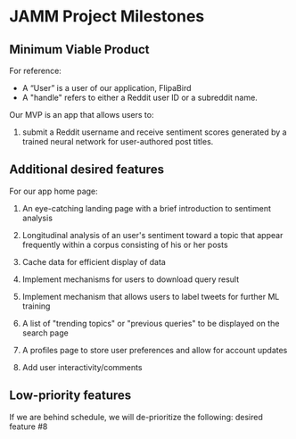 # JAMM Project Milestones

## Minimum Viable Product

For reference:

* A “User” is a user of our application, FlipaBird
* A "handle" refers to either a Reddit user ID or a subreddit name.

Our MVP is an app that allows users to:

1. submit a Reddit username and receive sentiment scores generated by a trained neural network for user-authored post titles.

## Additional desired features

For our app home page:

1. An eye-catching landing page with a brief introduction to sentiment analysis

2. Longitudinal analysis of an user's sentiment toward a topic that appear frequently within a corpus consisting of his or her posts

3. Cache data for efficient display of data

4. Implement mechanisms for users to download query result

5. Implement mechanism that allows users to label tweets for further ML training

6. A list of "trending topics" or "previous queries" to be displayed on the search page

7. A profiles page to store user preferences and allow for account updates

8. Add user interactivity/comments

## Low-priority features

If we are behind schedule, we will de-prioritize the following:
desired feature #8
